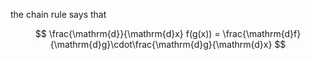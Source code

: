 the chain rule says that

$$
\frac{\mathrm{d}}{\mathrm{d}x} f(g(x)) = \frac{\mathrm{d}f}{\mathrm{d}g}\cdot\frac{\mathrm{d}g}{\mathrm{d}x}
$$